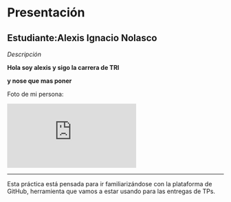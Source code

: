 # Presentación



## Estudiante:Alexis Ignacio Nolasco

_Descripción_

**Hola soy alexis y sigo la carrera de TRI**

**y nose que mas poner**

Foto de mi persona:

![d](https://r3.abcimg.es/resizer/resizer.php?imagen=https%3A%2F%2Fs1.abcstatics.com%2Fmedia%2Fseries%2F000%2F003%2F977%2Fpingu-2.jpg&nuevoancho=620&medio=abc)


------

Esta práctica está pensada para ir familiarizándose con la plataforma de GitHub, herramienta que vamos a estar usando para las entregas de TPs.

